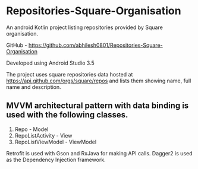 # Repositories-Square-Organisation

An android Kotlin project listing repositories provided by Square organisation.

GitHub - https://github.com/abhilesh0801/Repositories-Square-Organisation

Developed using Android Studio 3.5

The project uses square repositories data hosted at https://api.github.com/orgs/square/repos and lists them showing name, full name and description.

## MVVM architectural pattern with data binding is used with the following classes.
1. Repo - Model
2. RepoListActivity - View
3. RepoListViewModel - ViewModel

Retrofit is used with Gson and RxJava for making API calls.
Dagger2 is used as the Dependency Injection framework.

